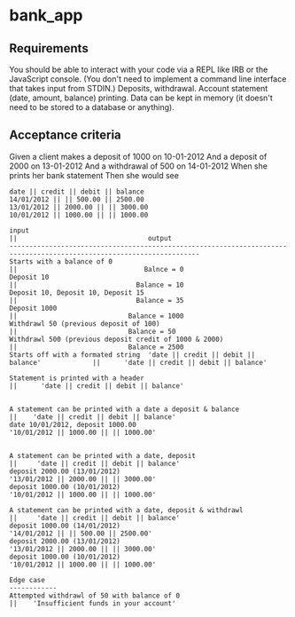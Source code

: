 # bank_app

Requirements
------------
You should be able to interact with your code via a REPL like IRB or the JavaScript console. (You don't need to implement a command line interface that takes input from STDIN.)
Deposits, withdrawal.
Account statement (date, amount, balance) printing.
Data can be kept in memory (it doesn't need to be stored to a database or anything).

Acceptance criteria
--------------------
Given a client makes a deposit of 1000 on 10-01-2012
And a deposit of 2000 on 13-01-2012
And a withdrawal of 500 on 14-01-2012
When she prints her bank statement
Then she would see

````
date || credit || debit || balance
14/01/2012 || || 500.00 || 2500.00
13/01/2012 || 2000.00 || || 3000.00
10/01/2012 || 1000.00 || || 1000.00
````


````
input                                                                     ||                                 output
----------------------------------------------------------------------------------------------------------------------
Starts with a balance of 0                                                  ||                                Balnce = 0
Deposit 10                                                                ||                              Balance = 10
Deposit 10, Deposit 10, Deposit 15                                          ||                              Balance = 35
Deposit 1000                                                              ||                            Balance = 1000
Withdrawl 50 (previous deposit of 100)                                      ||                            Balance = 50
Withdrawl 500 (previous deposit credit of 1000 & 2000)                       ||                            Balance = 2500
Starts off with a formated string  'date || credit || debit || balance'             ||      'date || credit || debit || balance'

Statement is printed with a header                                        ||      'date || credit || debit || balance'


A statement can be printed with a date a deposit & balance                ||    'date || credit || debit || balance'
date 10/01/2012, deposit 1000.00                                               '10/01/2012 || 1000.00 || || 1000.00'  
  

A statement can be printed with a date, deposit                           ||     'date || credit || debit || balance'
deposit 2000.00 (13/01/2012)                                                     '13/01/2012 || 2000.00 || || 3000.00'
deposit 1000.00 (10/01/2012)                                                     '10/01/2012 || 1000.00 || || 1000.00'

A statement can be printed with a date, deposit & withdrawl               ||     'date || credit || debit || balance'
deposit 1000.00 (14/01/2012)                                                     '14/01/2012 || || 500.00 || 2500.00'
deposit 2000.00 (13/01/2012)                                                     '13/01/2012 || 2000.00 || || 3000.00'
deposit 1000.00 (10/01/2012)                                                     '10/01/2012 || 1000.00 || || 1000.00'

Edge case
------------
Attempted withdrawl of 50 with balance of 0                                ||    'Insufficient funds in your account'
                                                                          
````
